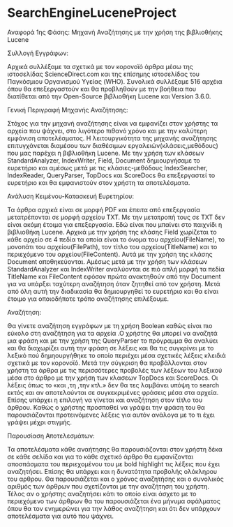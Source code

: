 # SearchEngineLuceneProject

Αναφορά 1ης Φάσης: Μηχανή Αναζήτησης με την χρήση της βιβλιοθήκης Lucene

Συλλογή Εγγράφων:

Αρχικά συλλέξαμε τα σχετικά με τον κορονοϊό άρθρα μέσω της ιστοσελίδας ScienceDirect.com και της επίσημης ιστοσελίδας του Παγκόσμιου Οργανισμού Υγείας (WHO). 
Συνολικά συλλέξαμε 516 αρχέια όπου θα επεξεργαστούν και θα προβληθούν με την βοήθεια που διατίθεται από την Open-Source βιβλιοθήκη Lucene και Version 3.6.0.

Γενική Περιγραφή Μηχανής Αναζήτησης:

Στόχος για την μηχανή αναζήτησης είναι να εμφανίζει στον χρήστης τα αρχεία που ψάχνει, στο λιγότερο πιθανό χρόνο και με την καλύτερη εμφάνιση αποτελέσματος. Η λειτουργικότητα
της μηχανής αναζήτησης επιτυγχάνεται διαμέσου των διαθέσιμων εργαλειών(κλάσεις,μεθόδους) που μας παρέχει η βιβλιοθήκη Lucene. Με την χρήση των κλάσεων StandardAnalyzer,
IndexWriter, Field, Document δημιουργήσαμε το ευρετήριο και αμέσως μετά με τις κλάσιες-μεθόδους IndexSearcher, IndexReader, QueryParser, TopDocs και ScoreDocs θα επεξεργαστεί
το ευρετήριο και θα εμφανιστούν στον χρήστη τα αποτελέσματα.

Ανάλυση Κειμένου-Κατασκευή Ευρετηρίου:

Τα άρθρα αρχικά είναι σε μορφή PDF και έπειτα από επεξεργασία μετατρέπονται σε μορφή αρχείου TXT. Με την μετατροπή τους σε TXT δεν είναι ακόμη έτοιμα για επεξεργασία.
Εδώ είναι που μπαίνει στο παιχνίδι η βιβλιοθήκη Lucene. Αρχικά με την χρήση της κλάσης Field χωρίζεται το κάθε αρχείο σε 4 πεδία τα οποία είναι το όνομα του αρχείου(FileName),
το μονοπάτι του αρχείου(FilePath), τον τίτλο του αρχείου(TitleName) και το περιεχόμενο του αρχείου(FileContent). Αυτά με την χρήση της κλάσης Document αποθηκεύονται. Αμέσως μετά
με την χρήση των κλάσεων StandardAnalyzer και IndexWriter αναλύονται σε πιό απλή μορφή τα πεδία TitleName και FileContent εφόσον πρώτα ανακτηθούν από την Document για να υπάρξει
ταχύτερη αναζήτηση όταν ζητηθεί από τον χρήστη. Μετά από όλη αυτή την διαδικασία θα δημιουργηθεί το ευρετήριο και θα είναι έτοιμο για οποιοδήποτε τρόπο αναζήτησης επιλέξουμε.

Αναζήτηση:

Θα γίνετε αναζήτηση εγγράφων με τη χρήση Boolean καθώς είναι πιο εύκολο στη αναζήτηση για τα αρχεία .Ο χρήστης θα μπορεί να αναζητά μια φράση και με την χρήση της QueryParser
το πρόγραμμα θα αναλύει και θα διαχωρίζει αυτή την φράση σε λέξεις και θα τις συγκρίνει με το λεξικό πού δημηουργήθηκε το οποίο περιέχει μέσα σχετικές λέξεις κλειδιά σχετικά με
τον κορονοϊό. Μετά την σύγκριση θα προβάλλονται στον χρήστη τα άρθρα με τις περισσότερες προβολές των λέξεων του λεξικού μέσα στο άρθρο με την χρήση των κλασεων TopDocs και
ScoreDocs. Οι λέξεις όπως το «και  ,τη ,την κτλ.» δεν θα τες λαμβάνει υπόψη το search εκτός
και αν αποτελούνται σε συγκεκριμένες φράσεις μέσα στα αρχεία. Επίσης υπάρχει η επιλογή να γίνεται και αναζήτηση στον τίτλο του άρθρου. Καθώς ο χρήστης προσπαθεί να γράψει την
φράση του θα παρουσιάζονται προτεινόμενες λέξεις για αυτόν ανάλογα με το τι έχει γράψει μέχρι στιγμής.

Παρουσίαση Αποτελεσμάτων:

Τα αποτελέσματα κάθε αναήτησης θα παρουσιάζονται στον χρήστη δέκα σε κάθε σελίδα και για το κάθε σχετικό άρθρο θα εμφανίζονται αποσπάσματα του περιεχομένου του με bold
highlight τις λέξεις που έχει αναζητήσει. Επίσης θα υπάρχει και η δυνατότητα προβολής ολόκληρου του αρθρου. Θα παρουσιάζεται και ο χρόνος αναζητήσης και ο συνολικός αριθμός των
άρθρων που σχετίζονται με την αναζήτηση του χρήστη. Τέλος αν ο χρήστης αναζητήσει κάτι το οποίο είναι άσχετο με το περιεχόμενο των άρθρων θα του παρουσιάζεται ένα μήνυμα
σφάλματος όπου θα τον ενημερώνει για την λάθος αναζήτηση και ότι δεν υπάρχουν αποτελέσματα για αυτό που ψάχνει.
